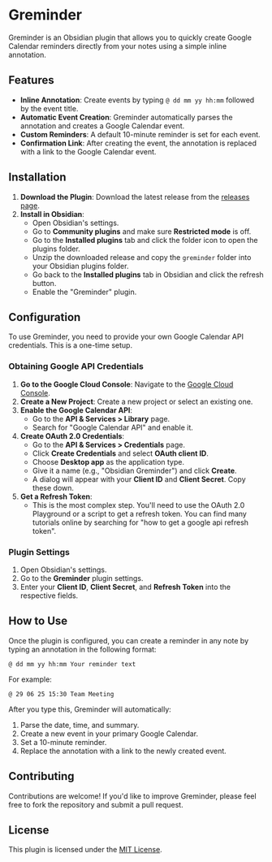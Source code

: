 # Greminder

Greminder is an Obsidian plugin that allows you to quickly create Google Calendar reminders directly from your notes using a simple inline annotation.

## Features

- **Inline Annotation**: Create events by typing `@ dd mm yy hh:mm` followed by the event title.
- **Automatic Event Creation**: Greminder automatically parses the annotation and creates a Google Calendar event.
- **Custom Reminders**: A default 10-minute reminder is set for each event.
- **Confirmation Link**: After creating the event, the annotation is replaced with a link to the Google Calendar event.

## Installation

1.  **Download the Plugin**: Download the latest release from the [releases page](https://github.com/your-username/greminder/releases).
2.  **Install in Obsidian**:
    -   Open Obsidian's settings.
    -   Go to **Community plugins** and make sure **Restricted mode** is off.
    -   Go to the **Installed plugins** tab and click the folder icon to open the plugins folder.
    -   Unzip the downloaded release and copy the `greminder` folder into your Obsidian plugins folder.
    -   Go back to the **Installed plugins** tab in Obsidian and click the refresh button.
    -   Enable the "Greminder" plugin.

## Configuration

To use Greminder, you need to provide your own Google Calendar API credentials. This is a one-time setup.

### Obtaining Google API Credentials

1.  **Go to the Google Cloud Console**: Navigate to the [Google Cloud Console](https://console.cloud.google.com/).
2.  **Create a New Project**: Create a new project or select an existing one.
3.  **Enable the Google Calendar API**:
    -   Go to the **API & Services > Library** page.
    -   Search for "Google Calendar API" and enable it.
4.  **Create OAuth 2.0 Credentials**:
    -   Go to the **API & Services > Credentials** page.
    -   Click **Create Credentials** and select **OAuth client ID**.
    -   Choose **Desktop app** as the application type.
    -   Give it a name (e.g., "Obsidian Greminder") and click **Create**.
    -   A dialog will appear with your **Client ID** and **Client Secret**. Copy these down.
5.  **Get a Refresh Token**:
    -   This is the most complex step. You'll need to use the OAuth 2.0 Playground or a script to get a refresh token. You can find many tutorials online by searching for "how to get a google api refresh token".

### Plugin Settings

1.  Open Obsidian's settings.
2.  Go to the **Greminder** plugin settings.
3.  Enter your **Client ID**, **Client Secret**, and **Refresh Token** into the respective fields.

## How to Use

Once the plugin is configured, you can create a reminder in any note by typing an annotation in the following format:

`@ dd mm yy hh:mm Your reminder text`

For example:

`@ 29 06 25 15:30 Team Meeting`

After you type this, Greminder will automatically:

1.  Parse the date, time, and summary.
2.  Create a new event in your primary Google Calendar.
3.  Set a 10-minute reminder.
4.  Replace the annotation with a link to the newly created event.

## Contributing

Contributions are welcome! If you'd like to improve Greminder, please feel free to fork the repository and submit a pull request.

## License

This plugin is licensed under the [MIT License](LICENSE).
